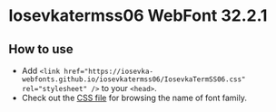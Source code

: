 # Iosevkatermss06 WebFont 32.2.1

## How to use

- Add `<link href="https://iosevka-webfonts.github.io/iosevkatermss06/IosevkaTermSS06.css" rel="stylesheet" />` to your `<head>`.
- Check out the [CSS file](./IosevkaTermSS06.css) for browsing the name of font family.
